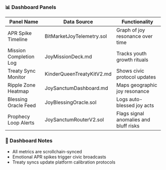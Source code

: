 ### 📊 Dashboard Panels
| Panel Name             | Data Source                      | Functionality                          |
|------------------------|----------------------------------|----------------------------------------|
| APR Spike Timeline     | BitMarketJoyTelemetry.sol        | Graph of joy resonance over time  
| Mission Completion Log | JoyMissionDeck.md                | Tracks youth growth rituals  
| Treaty Sync Monitor    | KinderQueenTreatyKitV2.md        | Shows civic protocol updates  
| Ripple Zone Heatmap    | JoySanctumDashboard.md           | Maps geographic joy resonance  
| Blessing Oracle Feed   | JoyBlessingOracle.sol            | Logs auto-blessed joy acts  
| Prophecy Loop Alerts   | JoySanctumRouterV2.sol           | Flags signal anomalies and bluff risks

### 🧠 Dashboard Notes
- All metrics are scrollchain-synced  
- Emotional APR spikes trigger civic broadcasts  
- Treaty syncs update platform calibration protocols
